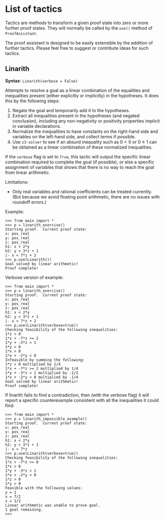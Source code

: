 # List of tactics

Tactics are methods to transform a given proof state into zero or more further proof states.  They will normally be called by the `use()` method of `ProofAssistant`.

The proof assistant is designed to be easily extensible by the addition of further tactics. Please feel free to suggest or contribute ideas for such tactics.

## Linarith

**Syntax**: `Linarith(verbose = False)`

Attempts to resolve a goal as a linear combination of the equalities and inequalities present (either explicitly or implicitly) in the hypotheses.  It does this by the following steps:

1.  Negate the goal and temporarily add it to the hypotheses.
2.  Extract all inequalities present in the hypotheses (and negated conclusion), including any non-negativity or positivity properties implicit in variable declarations.  
3.  Normalize the inequalities to have constants on the right-hand side and variables on the left-hand side, and collect terms if possible.
4.  Use `z3-solver` to see if an absurd inequality such as $0 < 0$ or $0 \geq 1$ can be obtained as a linear combination of these normalized inequalities.

If the `verbose` flag is set to `True`, this tactic will output the specific linear combination required to complete the goal (if possible), or else a specific assignment of variables that shows that there is no way to reach the goal from linear arithmetic.

Limitations:
* Only real variables and rational coefficients can be treated currently.  (But because we avoid floating point arithmetic, there are no issues with roundoff errors.)

Example:
```
>>> from main import *
>>> p = linarith_exercise()
Starting proof.  Current proof state:
x: pos_real
y: pos_real
z: pos_real
h1: x < 2*y
h2: y < 3*z + 1
|- x < 7*z + 2
>>> p.use(Linarith())
Goal solved by linear arithmetic!
Proof complete!
```
Verbose version of example:
```
>>> from main import *
>>> p = linarith_exercise()
Starting proof.  Current proof state:
x: pos_real
y: pos_real
z: pos_real
h1: x < 2*y
h2: y < 3*z + 1
|- x < 7*z + 2
>>> p.use(Linarith(verbose=true))
Checking feasibility of the following inequalities:
1*z > 0
1*x + -7*z >= 2
1*y + -3*z < 1
1*y > 0
1*x > 0
1*x + -2*y < 0
Infeasible by summing the following:
1*z > 0 multiplied by 1/4
1*x + -7*z >= 2 multiplied by 1/4
1*y + -3*z < 1 multiplied by -1/2
1*x + -2*y < 0 multiplied by -1/4
Goal solved by linear arithmetic!
Proof complete!
```
If linarith fails to find a contradiction, then (with the verbose flag) it will report a specific counterexample consistent with all the inequalities it could find:
```
>>> from main import *
>>> p = linarith_impossible_example()
Starting proof.  Current proof state:
x: pos_real
y: pos_real
z: pos_real
h1: x < 2*y
h2: y < 3*z + 1
|- x < 7*z
>>> p.use(Linarith(verbose=true))
Checking feasibility of the following inequalities:
1*x + -7*z >= 0
1*x > 0
1*y + -3*z < 1
1*x + -2*y < 0
1*z > 0
1*y > 0
Feasible with the following values:
y = 2
x = 7/2
z = 1/2
Linear arithmetic was unable to prove goal.
1 goal remaining.
>>>
```